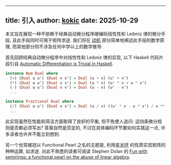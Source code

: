
---
title: 引入
author: [kokic](https://kokic.github.io)
date: 2025-10-29
---

本文旨在展现一种不依赖于经典自动微分程序硬编码线性性和 Leibniz 律的微分手段, 且此手段同时可用于矩阵求逆. 
我们将在 [动机](./motive.md) 部分简单地阐述此手段的数学原理, 而其他部分则不涉及任何中学以上的数学推导. 

首先回顾经典自动微分程序中对线性性和 Leibniz 律的实现, 以下 Haskell 代码片段引自 [Automatic Differentiation is Trivial in Haskell][ad-haskell]. 

```haskell
instance Num Dual where
  (+) (Dual u u') (Dual v v') = Dual (u + v) (u' + v')
  (*) (Dual u u') (Dual v v') = Dual (u * v) (u' * v + u * v')
  (-) (Dual u u') (Dual v v') = Dual (u - v) (u' - v')
  ...

instance Fractional Dual where
  (/) (Dual u u') (Dual v v') = Dual (u / v) ((u' * v - u * v') / v ** 2)
  ...
```

此实现虽然在性能和简洁方面取得了良好的平衡, 但不免使人追问: 这四条微分规则是否都必须写出? 答案自然是否定的, 不过在具体编码环节要如何实践这一点, 许多读者也许并不能立刻想到. 

另一个也常被冠以 Functional Pearl 之名的主题是, 利用[星半环](./traits.md) 的性质实现矩阵的种种运算, 如求逆. 对此不熟悉的读者可阅读 Stephen Dolan 的 [Fun with semirings: a functional pearl on the abuse of linear algebra][fun-semiring]. 

[ad-haskell]: https://www.danielbrice.net/blog/automatic-differentiation-is-trivial-in-haskell/
[fun-semiring]: https://dl.acm.org/doi/10.1145/2500365.2500613
